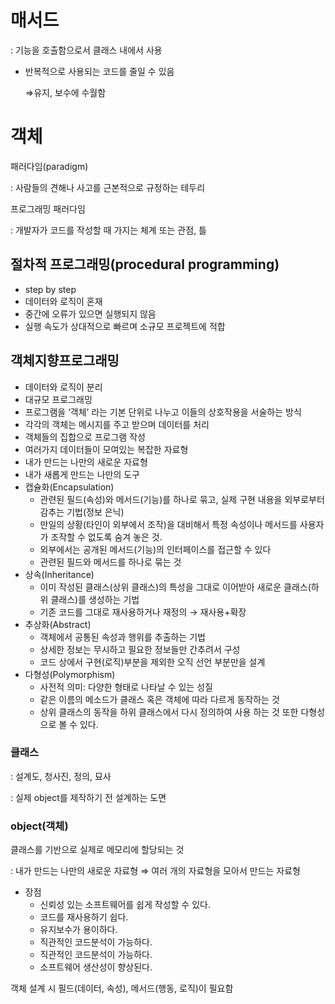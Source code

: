 # 매서드

: 기능을 호출함으로서 클래스 내에서 사용

- 반복적으로 사용되는 코드를 줄일 수 있음
    
    ⇒유지, 보수에 수월함
    

# 객체

패러다임(paradigm)

: 사람들의 견해나 사고를 근본적으로 규정하는 테두리

프로그래밍 패러다임

: 개발자가 코드를 작성할 때 가지는 체계 또는 관점, 틀

## 절차적 프로그래밍(procedural programming)

- step by step
- 데이터와 로직이 혼재
- 중간에 오류가 있으면 실행되지 않음
- 실행 속도가 상대적으로 빠르며 소규모 프로젝트에 적합

## 객체지향프로그래밍

- 데이터와 로직이 분리
- 대규모 프로그래밍
- 프로그램을 ‘객체’ 라는 기본 단위로 나누고 이들의 상호작용을 서술하는 방식
- 각각의 객체는 메시지를 주고 받으며 데이터를 처리
- 객체들의 집합으로 프로그램 작성
- 여러가지 데이터들이 모여있는 복잡한 자료형
- 내가 만드는 나만의 새로운 자료형
- 내가 새롭게 만드는 나만의 도구
- 캡슐화(Encapsulation)
    - 관련된 필드(속성)와 메서드(기능)를 하나로 묶고, 실제 구현 내용을 외부로부터 감추는 기법(정보 은닉)
    - 만일의 상황(타인이 외부에서 조작)을 대비해서 특정 속성이나 메서드를 사용자가 조작할 수 없도록 숨겨 놓은 것.
    - 외부에서는 공개된 메서드(기능)의 인터페이스를 접근할 수 있다
    - 관련된 필드와 메서드를 하나로 묶는 것
- 상속(Inheritance)
    - 이미 작성된 클래스(상위 클래스)의 특성을 그대로 이어받아 새로운 클래스(하위 클래스)를 생성하는 기법
    - 기존 코드를 그대로 재사용하거나 재정의 → 재사용+확장
- 추상화(Abstract)
    - 객체에서 공통된 속성과 행위를 추출하는 기법
    - 상세한 정보는 무시하고 필요한 정보들만 간추려서 구성
    - 코드 상에서 구현(로직)부분을 제외한 오직 선언 부분만을 설계
- 다형성(Polymorphism)
    - 사전적 의미: 다양한 형태로 나타날 수 있는 성질
    - 같은 이름의 메소드가 클래스 혹은 객체에 따라 다르게 동작하는 것
    - 상위 클래스의 동작을 하위 클래스에서 다시 정의하여 사용 하는 것 또한 다형성으로 볼 수 있다.

### 클래스

: 설계도, 청사진, 정의, 묘사

: 실제 object를 제작하기 전 설계하는 도면

### object(객체)

클래스를 기반으로 실제로 메모리에 할당되는 것

: 내가 만드는 나만의 새로운 자료형 ⇒ 여러 개의 자료형을 모아서 만드는 자료형

- 장점
    - 신뢰성 있는 소프트웨어를 쉽게 작성할 수 있다.
    - 코드를 재사용하기 쉽다.
    - 유지보수가 용이하다.
    - 직관적인 코드분석이 가능하다.
    - 직관적인 코드분석이 가능하다.
    - 소프트웨어 생산성이 향상된다.

객체 설계 시 필드(데이터, 속성), 메서드(행동, 로직)이 필요함